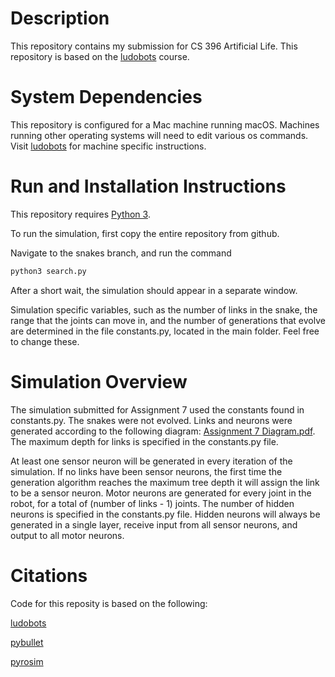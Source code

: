 # Description

This repository contains my submission for CS 396 Artificial Life. This repository is based on the [ludobots](https://www.reddit.com/r/ludobots/) course.

# System Dependencies
This repository is configured for a Mac machine running macOS. Machines running other operating systems will need to edit various os commands. Visit [ludobots](https://www.reddit.com/r/ludobots/) for machine specific instructions.

# Run and Installation Instructions
This repository requires [Python 3](https://www.python.org/downloads/). 

To run the simulation, first copy the entire repository from github. 

Navigate to the snakes branch, and run the command
```bash 
python3 search.py
```
After a short wait, the simulation should appear in a separate window.

Simulation specific variables, such as the number of links in the snake, the range that the joints can move in, and the number of generations that evolve are determined in the file constants.py, located in the main folder. Feel free to change these.

# Simulation Overview
The simulation submitted for Assignment 7 used the constants found in constants.py. The snakes were not evolved. Links and neurons were generated according to the following diagram: [Assignment 7 Diagram.pdf](https://github.com/JustinAronson/artificial-life/files/10789815/Assignment.7.Diagram.pdf). The maximum depth for links is specified in the constants.py file.

At least one sensor neuron will be generated in every iteration of the simulation. If no links have been sensor neurons, the first time the generation algorithm reaches the maximum tree depth it will assign the link to be a sensor neuron. Motor neurons are generated for every joint in the robot, for a total of (number of links - 1) joints. The number of hidden neurons is specified in the constants.py file. Hidden neurons will always be generated in a single layer, receive input from all sensor neurons, and output to all motor neurons.

# Citations
Code for this reposity is based on the following:

[ludobots](https://www.reddit.com/r/ludobots/)

[pybullet](https://pybullet.org/wordpress/)

[pyrosim](https://github.com/ccappelle/pyrosim)

